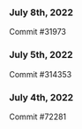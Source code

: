 ### July 8th, 2022

Commit #31973

### July 5th, 2022

Commit #314353


### July 4th, 2022

Commit #72281

